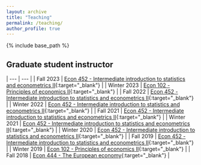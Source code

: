```yaml
---
layout: archive
title: "Teaching"
permalink: /teaching/
author_profile: true
---
```


{% include base_path %}

## Graduate student instructor

| --- | --- |
| Fall 2023 | [Econ 452 - Intermediate introduction to statistics and econometrics II][452_course_guide_7]{:target="_blank"} |
| Winter 2023 | [Econ 102 - Principles of economics II][102_course_guide_2]{:target="_blank"} |
| Fall 2022 | [Econ 452 - Intermediate introduction to statistics and econometrics II][452_course_guide_6]{:target="_blank"} |
| Winter 2022 | [Econ 452 - Intermediate introduction to statistics and econometrics II][452_course_guide_5]{:target="_blank"} |
| Fall 2021 | [Econ 452 - Intermediate introduction to statistics and econometrics II][452_course_guide_4]{:target="_blank"} |
| Winter 2021 | [Econ 452 - Intermediate introduction to statistics and econometrics II][452_course_guide_3]{:target="_blank"} |
| Winter 2020 | [Econ 452 - Intermediate introduction to statistics and econometrics II][452_course_guide_2]{:target="_blank"} |
| Fall 2019 | [Econ 452 - Intermediate introduction to statistics and econometrics II][452_course_guide_1]{:target="_blank"} |
| Winter 2019 | [Econ 102 - Principles of economics II][102_course_guide_1]{:target="_blank"} |
| Fall 2018 | [Econ 444 - The European economy][444_course_guide]{:target="_blank"} |

[102_course_guide_1]: https://www.lsa.umich.edu/cg/cg_detail.aspx?content=2220ECON102200&termArray=w_19_2220
[102_course_guide_2]: https://www.lsa.umich.edu/cg/cg_detail.aspx?content=2420ECON102100&termArray=w_23_2420
[444_course_guide]: http://www.lsa.umich.edu/cg/cg_detail.aspx?content=2210ECON444001&termArray=f_18_2210
[452_course_guide_1]: https://www.lsa.umich.edu/cg/cg_detail.aspx?content=2260ECON452001&termArray=f_19_2260
[452_course_guide_2]: https://www.lsa.umich.edu/cg/cg_detail.aspx?content=2270ECON452001&termArray=w_20_2270
[452_course_guide_3]: https://www.lsa.umich.edu/cg/cg_detail.aspx?content=2320ECON452001&termArray=w_21_2320
[452_course_guide_4]: https://www.lsa.umich.edu/cg/cg_detail.aspx?content=2360ECON452001&termArray=f_21_2360
[452_course_guide_5]: https://www.lsa.umich.edu/cg/cg_detail.aspx?content=2370ECON452001&termArray=w_22_2370
[452_course_guide_6]: https://www.lsa.umich.edu/cg/cg_detail.aspx?content=2410ECON452001&termArray=f_22_2410
[452_course_guide_7]: https://www.lsa.umich.edu/cg/cg_detail.aspx?content=2460ECON452001&termArray=f_23_2460